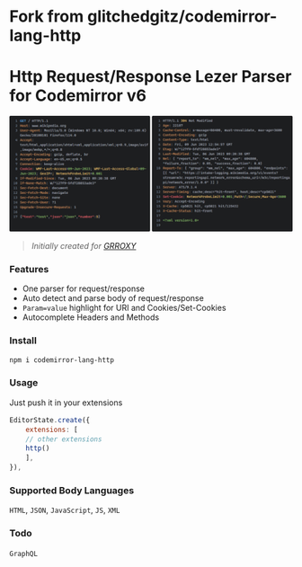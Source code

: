 # Fork from glitchedgitz/codemirror-lang-http

# Http Request/Response Lezer Parser for Codemirror v6
<img src="image.png">

> *Initially created for [GRROXY](https://github.com/glitchedgitz/grroxy)*

### Features
- One parser for request/response
- Auto detect and parse body of request/response
- `Param=value` highlight for URI and Cookies/Set-Cookies 
- Autocomplete Headers and Methods

### Install

```
npm i codemirror-lang-http
```

### Usage
Just push it in your extensions
```js
EditorState.create({
    extensions: [
    // other extensions
    http()
    ],
}),
```


### Supported Body Languages 
`HTML`, `JSON`, `JavaScript`, `JS`, `XML`

### Todo
`GraphQL`



